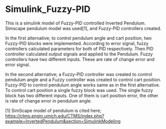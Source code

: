# Simulink_Fuzzy-PID

This is a simulink model of Fuzzy-PID controlled Inverted Pendulum. Simscape pendulum model was used[1], and Fuzzy-PID controllers created.

In the first alternative; to control pendulum angle and cart position, two Fuzzy-PID blocks were implemented. According to error signal, fuzzy controllers calculated parameters for both of PID respectively. Then PID controller calculated output signals and applied to the Pendulum. Fuzzy controllers have two different inputs. These are rate of change error and error signal.

In the second alternative; a Fuzzy-PID controller was created to control pendulum angle and a Fuzzy controller was created to control cart position. Fuzzy-PID to control pendulum angle works same as in the first alternative. To control cart position a single fuzzy block was used. The single fuzzy block has two different inputs. One of them is cart position error, the other is rate of change error in pendulum angle.

[1] SimScape model of pendulum is cited here; https://ctms.engin.umich.edu/CTMS/index.php?example=InvertedPendulum&section=SimulinkModeling
